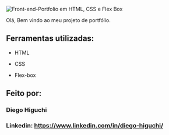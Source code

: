 ![Front-end-Portfolio em HTML, CSS e Flex Box](https://github.com/G03d1/portfolio/assets/158855478/73dc6838-b3c8-4f66-a0c5-8cb5f7d4625b)

Olá, Bem vindo ao meu projeto de portfólio.

## Ferramentas utilizadas:

* HTML

* CSS

* Flex-box

## Feito por:

### Diego Higuchi

### Linkedin: https://www.linkedin.com/in/diego-higuchi/

